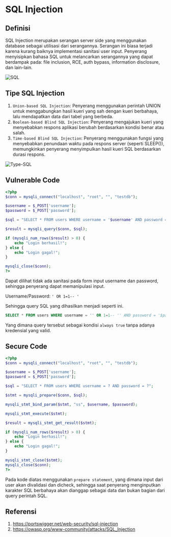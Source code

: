 # SQL Injection
## Definisi

SQL Injection merupakan serangan server side yang menggunakan database sebagai utilisasi dari serangannya. Serangan ini biasa terjadi karena kurang baiknya implementasi sanitasi user input. Penyerang menyisipkan bahasa SQL untuk melancarkan serangannya yang dapat berdampak pada: file inclusion, RCE, auth bypass, information disclosure, dan lain-lain.

![SQL](https://techterms.com/img/xl/sql_injection_1567.png)

## Tipe SQL Injection

1. `Union-based SQL Injection`: Penyerang menggunakan perintah UNION untuk menggabungkan hasil kueri yang sah dengan kueri berbahaya, lalu mendapatkan data dari tabel yang berbeda.
2. `Boolean-based Blind SQL Injection`: Penyerang mengajukan kueri yang menyebabkan respons aplikasi berubah berdasarkan kondisi benar atau salah.
3. `Time-based Blind SQL Injection`: Penyerang menggunakan fungsi yang menyebabkan penundaan waktu pada respons server (seperti SLEEP()), memungkinkan penyerang menyimpulkan hasil kueri SQL berdasarkan durasi respons.

![Type-SQL](https://media.geeksforgeeks.org/wp-content/uploads/20220716180638/types.PNG)

## Vulnerable Code

```php
<?php
$conn = mysqli_connect("localhost", "root", "", "testdb");

$username = $_POST['username'];
$password = $_POST['password'];

$sql = "SELECT * FROM users WHERE username = '$username' AND password = '$password'";

$result = mysqli_query($conn, $sql);

if (mysqli_num_rows($result) > 0) {
    echo "Login berhasil!";
} else {
    echo "Login gagal!";
}

mysqli_close($conn);
?>
```

Dapat dilihat tidak ada sanitasi pada form input username dan password, sehingga penyerang dapat memanipulasi input.

Username/Password: `' OR 1=1-- '`

Sehingga query SQL yang dihasilkan menjadi seperti ini.
```sql
SELECT * FROM users WHERE username = '' OR 1=1-- '' AND password = '$password';
```

Yang dimana query tersebut sebagai kondisi `always true` tanpa adanya kredensial yang valid.

## Secure Code

```php
<?php
$conn = mysqli_connect("localhost", "root", "", "testdb");

$username = $_POST['username'];
$password = $_POST['password'];

$sql = "SELECT * FROM users WHERE username = ? AND password = ?";

$stmt = mysqli_prepare($conn, $sql);

mysqli_stmt_bind_param($stmt, "ss", $username, $password);

mysqli_stmt_execute($stmt);

$result = mysqli_stmt_get_result($stmt);

if (mysqli_num_rows($result) > 0) {
    echo "Login berhasil!";
} else {
    echo "Login gagal!";
}

mysqli_stmt_close($stmt);
mysqli_close($conn);
?>
```

Pada kode diatas menggunakan `prepare statement`, yang dimana input dari user akan divalidasi dan dicheck, sehingga saat penyerang menginputkan karakter SQL berbahaya akan dianggap sebagai data dan bukan bagian dari query perintah SQL.

## Referensi

1. https://portswigger.net/web-security/sql-injection
2. https://owasp.org/www-community/attacks/SQL_Injection